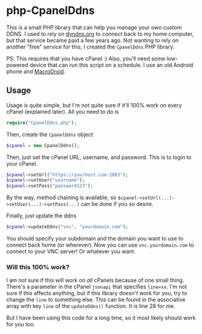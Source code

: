 # php-CpanelDdns

This is a small PHP library that can help you manage your own custom DDNS. I used to rely on [dyndns.org](http://dyndns.org) to connect back to my home computer, but that service became paid a few years ago. Not wanting to rely on another "free" service for this, I created the `CpanelDdns` PHP library.

PS: This requires that you have cPanel :) Also, you'll need some low-powered device that can run this script on a schedule. I use an old Android phone and [MacroDroid](https://play.google.com/store/apps/details?id=com.arlosoft.macrodroid).

## Usage
Usage is quite simple, but I'm not quite sure if it'll 100% work on every cPanel (explained later). All you need to do is

```php
require("CpanelDdns.php");
```

Then, create the `CpanelDdns` object

```php
$cpanel = new CpanelDdns();
```

Then, just set the cPanel URL, username, and password. This is to login to your cPanel.

```php
$cpanel->setUrl("https://yourhost.com:2083");
$cpanel->setUser("username");
$cpanel->setPass("password123");
```

By the way, method chaining is available, so `$cpanel->setUrl(...)->setUser(...)->setPass(...)` can be done if you so desire.

Finally, just update the ddns

```php
$cpanel->updateDdns("vnc", "yourdomain.com");
```

You should specify your subdomain and the domain you want to use to connect back home (or wherever). Now you can use `vnc.yourdomain.com` to connect to your VNC server! Or whatever you want.

### Will this 100% work?
I am not sure if this will work on *all* cPanels because of one small thing. There's a parameter in the cPanel `jsonapi` that specifies `line=xx`. I'm not sure if this affects anything, but if this library doesn't work for you, try to change the `line` to something else. This can be found in the associative array with key `line` of the `updateDdns()` function. It is line 28 for me.

But I have been using this code for a long time, so it most likely should work for you too.
